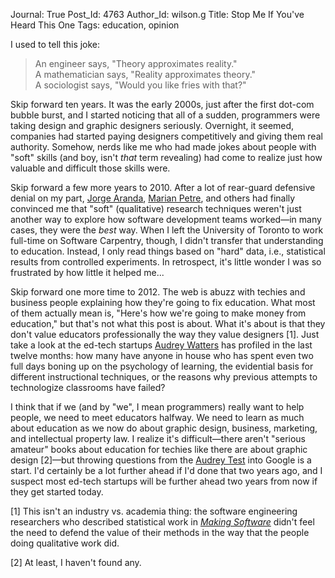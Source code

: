 Journal: True
Post_Id: 4763
Author_Id: wilson.g
Title: Stop Me If You've Heard This One
Tags: education, opinion

<p>I used to tell this joke:</p>
<blockquote><p>An engineer says, "Theory approximates reality."<br />
A mathematician says, "Reality approximates theory."<br />
A sociologist says, "Would you like fries with that?"</p></blockquote>
<p>Skip forward ten years. It was the early 2000s, just after the first dot-com bubble burst, and I started noticing that all of a sudden, programmers were taking design and graphic designers seriously. Overnight, it seemed, companies had started paying designers competitively and giving them real authority. Somehow, nerds like me who had made jokes about people with "soft" skills (and boy, isn't <em>that</em> term revealing) had come to realize just how valuable and difficult those skills were.</p>
<p>Skip forward a few more years to 2010. After a lot of rear-guard defensive denial on my part, <a href="http://catenary.wordpress.com/about/">Jorge Aranda</a>, <a href="http://mcs.open.ac.uk/mp8/">Marian Petre</a>, and others had finally convinced me that "soft" (qualitative) research techniques weren't just another way to explore how software development teams worked&mdash;in many cases, they were the <em>best</em> way. When I left the University of Toronto to work full-time on Software Carpentry, though, I didn't transfer that understanding to education. Instead, I only read things based on "hard" data, i.e., statistical results from controlled experiments. In retrospect, it's little wonder I was so frustrated by how little it helped me...</p>
<p>Skip forward one more time to 2012. The web is abuzz with techies and business people explaining how they're going to fix education. What most of them actually mean is, "Here's how we're going to make money from education," but that's not what this post is about. What it's about is that they don't value educators professionally the way they value designers [1]. Just take a look at the ed-tech startups <a href="http://hackeducation.com/">Audrey Watters</a> has profiled in the last twelve months: how many have anyone in house who has spent even two full days boning up on the psychology of learning, the evidential basis for different instructional techniques, or the reasons why previous attempts to technologize classrooms have failed?</p>
<p>I think that if we (and by "we", I mean programmers) really want to help people, we need to meet educators halfway. We need to learn as much about education as we now do about graphic design, business, marketing, and intellectual property law. I realize it's difficult&mdash;there aren't "serious amateur" books about education for techies like there are about graphic design [2]&mdash;but throwing questions from the <a href="http://hackeducation.com/2012/03/17/what-every-techie-should-know-about-education/">Audrey Test</a> into Google is a start. I'd certainly be a lot further ahead if I'd done that two years ago, and I suspect most ed-tech startups will be further ahead two years from now if they get started today.</p>
<p>[1] This isn't an industry vs. academia thing: the software engineering researchers who described statistical work in <a href="http://www.amazon.com/Making-Software-Really-Works-Believe/dp/0596808321"><cite>Making Software</cite></a> didn't feel the need to defend the value of their methods in the way that the people doing qualitative work did.</p>
<p>[2] At least, I haven't found any.</p>
